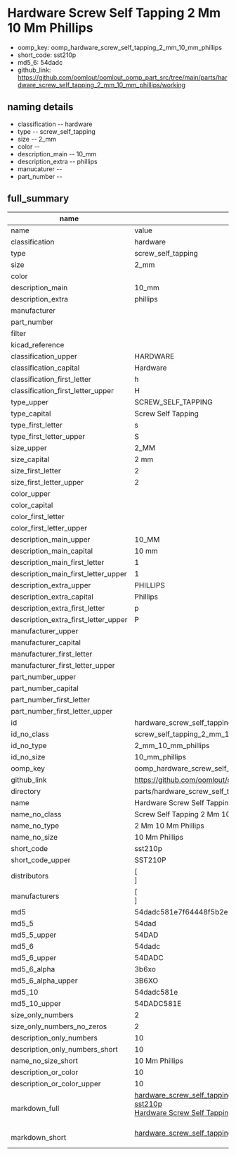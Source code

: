 # Hardware Screw Self Tapping 2 Mm 10 Mm Phillips

  
* oomp_key: oomp_hardware_screw_self_tapping_2_mm_10_mm_phillips 
* short_code: sst210p
* md5_6: 54dadc  
* github_link: https://github.com/oomlout/oomlout_oomp_part_src/tree/main/parts/hardware_screw_self_tapping_2_mm_10_mm_phillips/working  
## naming details
* classification -- hardware
* type -- screw_self_tapping
* size -- 2_mm
* color -- 
* description_main -- 10_mm
* description_extra -- phillips
* manucaturer -- 
* part_number -- 





## full_summary
| name | value | 
| --- | --- | 
| name | value | 
| classification | hardware | 
| type | screw_self_tapping | 
| size | 2_mm | 
| color |  | 
| description_main | 10_mm | 
| description_extra | phillips | 
| manufacturer |  | 
| part_number |  | 
| filter |  | 
| kicad_reference |  | 
| classification_upper | HARDWARE | 
| classification_capital | Hardware | 
| classification_first_letter | h | 
| classification_first_letter_upper | H | 
| type_upper | SCREW_SELF_TAPPING | 
| type_capital | Screw Self Tapping | 
| type_first_letter | s | 
| type_first_letter_upper | S | 
| size_upper | 2_MM | 
| size_capital | 2 mm | 
| size_first_letter | 2 | 
| size_first_letter_upper | 2 | 
| color_upper |  | 
| color_capital |  | 
| color_first_letter |  | 
| color_first_letter_upper |  | 
| description_main_upper | 10_MM | 
| description_main_capital | 10 mm | 
| description_main_first_letter | 1 | 
| description_main_first_letter_upper | 1 | 
| description_extra_upper | PHILLIPS | 
| description_extra_capital | Phillips | 
| description_extra_first_letter | p | 
| description_extra_first_letter_upper | P | 
| manufacturer_upper |  | 
| manufacturer_capital |  | 
| manufacturer_first_letter |  | 
| manufacturer_first_letter_upper |  | 
| part_number_upper |  | 
| part_number_capital |  | 
| part_number_first_letter |  | 
| part_number_first_letter_upper |  | 
| id | hardware_screw_self_tapping_2_mm_10_mm_phillips | 
| id_no_class | screw_self_tapping_2_mm_10_mm_phillips | 
| id_no_type | 2_mm_10_mm_phillips | 
| id_no_size | 10_mm_phillips | 
| oomp_key | oomp_hardware_screw_self_tapping_2_mm_10_mm_phillips | 
| github_link | https://github.com/oomlout/oomlout_oomp_part_src/tree/main/parts/hardware_screw_self_tapping_2_mm_10_mm_phillips/working | 
| directory | parts/hardware_screw_self_tapping_2_mm_10_mm_phillips | 
| name | Hardware Screw Self Tapping 2 Mm 10 Mm Phillips | 
| name_no_class | Screw Self Tapping 2 Mm 10 Mm Phillips | 
| name_no_type | 2 Mm 10 Mm Phillips | 
| name_no_size | 10 Mm Phillips | 
| short_code | sst210p | 
| short_code_upper | SST210P | 
| distributors | [<br>] | 
| manufacturers | [<br>] | 
| md5 | 54dadc581e7f64448f5b2e12f4e616b1 | 
| md5_5 | 54dad | 
| md5_5_upper | 54DAD | 
| md5_6 | 54dadc | 
| md5_6_upper | 54DADC | 
| md5_6_alpha | 3b6xo | 
| md5_6_alpha_upper | 3B6XO | 
| md5_10 | 54dadc581e | 
| md5_10_upper | 54DADC581E | 
| size_only_numbers | 2 | 
| size_only_numbers_no_zeros | 2 | 
| description_only_numbers | 10 | 
| description_only_numbers_short | 10 | 
| name_no_size_short | 10 Mm Phillips | 
| description_or_color | 10 | 
| description_or_color_upper | 10 | 
| markdown_full | [hardware_screw_self_tapping_2_mm_10_mm_phillips](https://github.com/oomlout/oomlout_oomp_part_src/tree/main/parts/hardware_screw_self_tapping_2_mm_10_mm_phillips/working)<br>[sst210p](https://github.com/oomlout/oomlout_oomp_part_src/tree/main/parts/hardware_screw_self_tapping_2_mm_10_mm_phillips/working)<br>[Hardware Screw Self Tapping 2 Mm 10 Mm Phillips](https://github.com/oomlout/oomlout_oomp_part_src/tree/main/parts/hardware_screw_self_tapping_2_mm_10_mm_phillips/working)<br><br> | 
| markdown_short | [hardware_screw_self_tapping_2_mm_10_mm_phillips](https://github.com/oomlout/oomlout_oomp_part_src/tree/main/parts/hardware_screw_self_tapping_2_mm_10_mm_phillips/working)<br><br> | 
